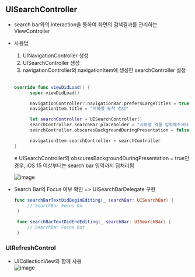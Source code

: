 ## UISearchController
- search bar와의 interaction을 통하여 화면의 검색결과를 관리하는 ViewController
- 사용법  
  1. UINavigationController 생성
  2. UISearchController 생성
  3. navigationController의 navigationItem에 생성한 searchController 설정 
  <br>
  
    ```swift
    override func viewDidLoad() {
          super.viewDidLoad()

          navigationController?.navigationBar.prefersLargeTitles = true
          navigationItem.title = "지하철 도착 정보"

          let searchController = UISearchController()
          searchController.searchBar.placeholder = "지하철 역을 입력해주세요."
          searchController.obscuresBackgroundDuringPresentation = false   // search bar에 focus가 있는 경우, 검색결과 영역 (search bar 하단의 딤처리 여부)

          navigationItem.searchController = searchController
    }
    ```
    
     ※ UISearchController의 obscuresBackgroundDuringPresentation = true인 경우, iOS 15 이상부터는 search bar 영역까지 딤처리됨
      
     ![image](https://user-images.githubusercontent.com/46417892/152761916-42894001-fd7b-44d8-904a-29561baef30e.png)

- Search Bar의 Focus 여부 확인 => UISearchBarDelegate 구현
  
   ```swift
   func searchBarTextDidBeginEditing(_ searchBar: UISearchBar) {
        // SearchBar Focus On
    }
    
    func searchBarTextDidEndEditing(_ searchBar: UISearchBar) {
        // SearchBar Focus Out
    }
   ```
### UIRefreshControl
- UICollectionView와 함께 사용
  <br>
  ![image](https://user-images.githubusercontent.com/46417892/152770598-5cbce22a-dc40-483d-8fb6-e48102316327.png)

